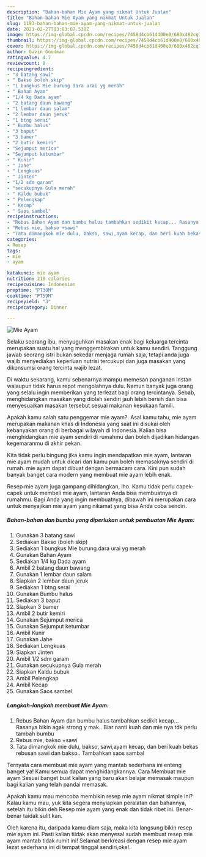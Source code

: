 ```yaml
---
description: "Bahan-bahan Mie Ayam yang nikmat Untuk Jualan"
title: "Bahan-bahan Mie Ayam yang nikmat Untuk Jualan"
slug: 1193-bahan-bahan-mie-ayam-yang-nikmat-untuk-jualan
date: 2021-02-27T03:03:07.538Z
image: https://img-global.cpcdn.com/recipes/7458d4cb61d400e0/680x482cq70/mie-ayam-foto-resep-utama.jpg
thumbnail: https://img-global.cpcdn.com/recipes/7458d4cb61d400e0/680x482cq70/mie-ayam-foto-resep-utama.jpg
cover: https://img-global.cpcdn.com/recipes/7458d4cb61d400e0/680x482cq70/mie-ayam-foto-resep-utama.jpg
author: Gavin Goodman
ratingvalue: 4.7
reviewcount: 8
recipeingredient:
- "3 batang sawi"
- " Bakso boleh skip"
- "1 bungkus Mie burung dara urai yg merah"
- " Bahan Ayam"
- "1/4 kg Dada ayam"
- "2 batang daun bawang"
- "1 lembar daun salam"
- "2 lembar daun jeruk"
- "1 btng serai"
- " Bumbu halus"
- "3 baput"
- "3 bamer"
- "2 butir kemiri"
- "Sejumput merica"
- "Sejumput ketumbar"
- " Kunir"
- " Jahe"
- " Lengkuas"
- " Jinten"
- "1/2 sdm garam"
- "secukupnya Gula merah"
- " Kaldu bubuk"
- " Pelengkap"
- " Kecap"
- " Saos sambel"
recipeinstructions:
- "Rebus Bahan Ayam dan bumbu halus tambahkan sedikit kecap... Rasanya bikin agak strong y mak.. Biar nanti kuah dan mie nya tdk perlu tambah bumbu"
- "Rebus mie, bakso +sawi"
- "Tata dimangkok mie dulu, bakso, sawi,ayam kecap, dan beri kuah bekas rebusan sawi dan bakso.. Tambahkan saos sambal"
categories:
- Resep
tags:
- mie
- ayam

katakunci: mie ayam 
nutrition: 210 calories
recipecuisine: Indonesian
preptime: "PT30M"
cooktime: "PT59M"
recipeyield: "3"
recipecategory: Dinner

---
```



![Mie Ayam](https://img-global.cpcdn.com/recipes/7458d4cb61d400e0/680x482cq70/mie-ayam-foto-resep-utama.jpg)

Selaku seorang ibu, menyuguhkan masakan enak bagi keluarga tercinta merupakan suatu hal yang menggembirakan untuk kamu sendiri. Tanggung jawab seorang istri bukan sekedar menjaga rumah saja, tetapi anda juga wajib menyediakan keperluan nutrisi tercukupi dan juga masakan yang dikonsumsi orang tercinta wajib lezat.

Di waktu  sekarang, kamu sebenarnya mampu memesan panganan instan walaupun tidak harus repot mengolahnya dulu. Namun banyak juga orang yang selalu ingin memberikan yang terlezat bagi orang tercintanya. Sebab, menghidangkan masakan yang diolah sendiri jauh lebih bersih dan bisa menyesuaikan masakan tersebut sesuai makanan kesukaan famili. 



Apakah kamu salah satu penggemar mie ayam?. Asal kamu tahu, mie ayam merupakan makanan khas di Indonesia yang saat ini disukai oleh kebanyakan orang di berbagai wilayah di Indonesia. Kalian bisa menghidangkan mie ayam sendiri di rumahmu dan boleh dijadikan hidangan kegemaranmu di akhir pekan.

Kita tidak perlu bingung jika kamu ingin mendapatkan mie ayam, lantaran mie ayam mudah untuk dicari dan kamu pun boleh memasaknya sendiri di rumah. mie ayam dapat dibuat dengan bermacam cara. Kini pun sudah banyak banget cara modern yang membuat mie ayam lebih enak.

Resep mie ayam juga gampang dihidangkan, lho. Kamu tidak perlu capek-capek untuk membeli mie ayam, lantaran Anda bisa membuatnya di rumahmu. Bagi Anda yang ingin membuatnya, dibawah ini merupakan cara untuk menyajikan mie ayam yang nikamat yang bisa Anda coba sendiri.

<!--inarticleads1-->

##### Bahan-bahan dan bumbu yang diperlukan untuk pembuatan Mie Ayam:

1. Gunakan 3 batang sawi
1. Sediakan  Bakso (boleh skip)
1. Sediakan 1 bungkus Mie burung dara urai yg merah
1. Gunakan  Bahan Ayam
1. Sediakan 1/4 kg Dada ayam
1. Ambil 2 batang daun bawang
1. Gunakan 1 lembar daun salam
1. Siapkan 2 lembar daun jeruk
1. Sediakan 1 btng serai
1. Gunakan  Bumbu halus
1. Sediakan 3 baput
1. Siapkan 3 bamer
1. Ambil 2 butir kemiri
1. Gunakan Sejumput merica
1. Gunakan Sejumput ketumbar
1. Ambil  Kunir
1. Gunakan  Jahe
1. Sediakan  Lengkuas
1. Siapkan  Jinten
1. Ambil 1/2 sdm garam
1. Gunakan secukupnya Gula merah
1. Siapkan  Kaldu bubuk
1. Ambil  Pelengkap
1. Ambil  Kecap
1. Gunakan  Saos sambel




<!--inarticleads2-->

##### Langkah-langkah membuat Mie Ayam:

1. Rebus Bahan Ayam dan bumbu halus tambahkan sedikit kecap... Rasanya bikin agak strong y mak.. Biar nanti kuah dan mie nya tdk perlu tambah bumbu
1. Rebus mie, bakso +sawi
1. Tata dimangkok mie dulu, bakso, sawi,ayam kecap, dan beri kuah bekas rebusan sawi dan bakso.. Tambahkan saos sambal




Ternyata cara membuat mie ayam yang mantab sederhana ini enteng banget ya! Kamu semua dapat menghidangkannya. Cara Membuat mie ayam Sesuai banget buat kalian yang baru akan belajar memasak maupun bagi kalian yang telah pandai memasak.

Apakah kamu mau mencoba membikin resep mie ayam nikmat simple ini? Kalau kamu mau, yuk kita segera menyiapkan peralatan dan bahannya, setelah itu bikin deh Resep mie ayam yang enak dan tidak ribet ini. Benar-benar taidak sulit kan. 

Oleh karena itu, daripada kamu diam saja, maka kita langsung bikin resep mie ayam ini. Pasti kalian tiidak akan menyesal sudah membuat resep mie ayam mantab tidak rumit ini! Selamat berkreasi dengan resep mie ayam lezat sederhana ini di tempat tinggal sendiri,oke!.

